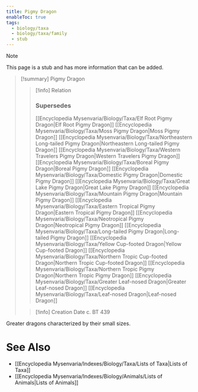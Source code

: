 ```yaml
---
title: Pigmy Dragon
enableToc: true
tags:
  - biology/taxa
  - biology/taxa/family
  - stub
---
```


> [!note]
> This page is a stub and has more information that can be added.

> [!summary] Pigmy Dragon
> > [!info] Relation
> > ### Supersedes 
> > [[Encyclopedia Mysenvaria/Biology/Taxa/Elf Root Pigmy Dragon|Elf Root Pigmy Dragon]]
> > [[Encyclopedia Mysenvaria/Biology/Taxa/Moss Pigmy Dragon|Moss Pigmy Dragon]]
> > [[Encyclopedia Mysenvaria/Biology/Taxa/Northeastern Long-tailed Pigmy Dragon|Northeastern Long-tailed Pigmy Dragon]]
> > [[Encyclopedia Mysenvaria/Biology/Taxa/Western Travelers Pigmy Dragon|Western Travelers Pigmy Dragon]]
> > [[Encyclopedia Mysenvaria/Biology/Taxa/Boreal Pigmy Dragon|Boreal Pigmy Dragon]]
> > [[Encyclopedia Mysenvaria/Biology/Taxa/Domestic Pigmy Dragon|Domestic Pigmy Dragon]]
> > [[Encyclopedia Mysenvaria/Biology/Taxa/Great Lake Pigmy Dragon|Great Lake Pigmy Dragon]]
> > [[Encyclopedia Mysenvaria/Biology/Taxa/Mountain Pigmy Dragon|Mountain Pigmy Dragon]]
> > [[Encyclopedia Mysenvaria/Biology/Taxa/Eastern Tropical Pigmy Dragon|Eastern Tropical Pigmy Dragon]]
> > [[Encyclopedia Mysenvaria/Biology/Taxa/Neotropical Pigmy Dragon|Neotropical Pigmy Dragon]]
> > [[Encyclopedia Mysenvaria/Biology/Taxa/Long-tailed Pigmy Dragon|Long-tailed Pigmy Dragon]]
> > [[Encyclopedia Mysenvaria/Biology/Taxa/Yellow Cup-footed Dragon|Yellow Cup-footed Dragon]]
> > [[Encyclopedia Mysenvaria/Biology/Taxa/Northern Tropic Cup-footed Dragon|Northern Tropic Cup-footed Dragon]]
> > [[Encyclopedia Mysenvaria/Biology/Taxa/Northern Tropic Pigmy Dragon|Northern Tropic Pigmy Dragon]]
> > [[Encyclopedia Mysenvaria/Biology/Taxa/Greater Leaf-nosed Dragon|Greater Leaf-nosed Dragon]]
> > [[Encyclopedia Mysenvaria/Biology/Taxa/Leaf-nosed Dragon|Leaf-nosed Dragon]]
>
> > [!info] Creation Date
> > c. BT 439

Greater dragons characterized by their small sizes.

# See Also
- [[Encyclopedia Mysenvaria/Indexes/Biology/Taxa/Lists of Taxa|Lists of Taxa]]
- [[Encyclopedia Mysenvaria/Indexes/Biology/Animals/Lists of Animals|Lists of Animals]]
